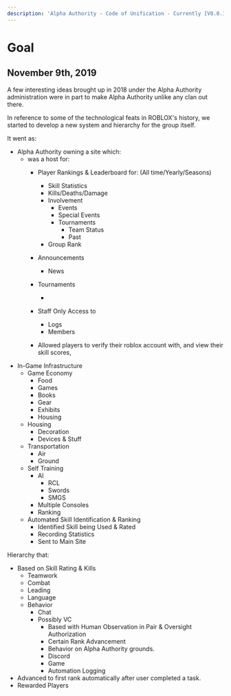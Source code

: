 ```yaml
---
description: 'Alpha Authority - Code of Unification - Currently [V0.0.18]'
---
```


# Goal

## November 9th, 2019

A few interesting ideas brought up in 2018 under the Alpha Authority administration were in part to make Alpha Authority unlike any clan out there.

In reference to some of the technological feats in ROBLOX's history, we started to develop a new system and hierarchy for the group itself.

It went as:

* Alpha Authority owning a site which:
  * was a host for: 
    * Player Rankings & Leaderboard for: \(All time/Yearly/Seasons\)
      * Skill Statistics
      * Kills/Deaths/Damage
      * Involvement
        * Events
        * Special Events
        * Tournaments
          * Team Status
          * Past
      * Group Rank
    * Announcements
      * News
    * Tournaments

      -

    * Staff Only Access to
      * Logs
      * Members
    * Allowed players to verify their roblox account with, and view their skill scores,
* In-Game Infrastructure
  * Game Economy
    * Food
    * Games
    * Books
    * Gear
    * Exhibits
    * Housing
  * Housing
    * Decoration
    * Devices & Stuff
  * Transportation
    * Air
    * Ground
  * Self Training
    * AI
      * RCL
      * Swords
      * SMGS
    * Multiple Consoles
    * Ranking
  * Automated Skill Identification & Ranking
    * Identified Skill being Used & Rated
    * Recording Statistics
    * Sent to Main Site

Hierarchy that:

* Based on Skill Rating & Kills
  * Teamwork
  * Combat
  * Leading
  * Language
  * Behavior
    * Chat
    * Possibly VC
      * Based with Human Observation in Pair & Oversight Authorization
      * Certain Rank Advancement
      * Behavior on Alpha Authority grounds.
      * Discord
      * Game
      * Automation Logging
* Advanced to first rank automatically after user completed a task.
* Rewarded Players

